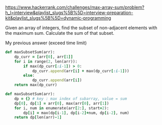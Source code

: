 https://www.hackerrank.com/challenges/max-array-sum/problem?h_l=interview&playlist_slugs%5B%5D=interview-preparation-kit&playlist_slugs%5B%5D=dynamic-programming

Given an array of integers, find the subset of non-adjacent elements with the maximum sum. Calculate the sum of that subset.

My previous answer (exceed time limit)

```ruby
def maxSubsetSum(arr):
    dp_curr = [arr[0], arr[1]]
    for i in range(2, len(arr)):
        if max(dp_curr[:i-1]) > 0:
            dp_curr.append(arr[i] + max(dp_curr[:i-1]))
        else:
            dp_curr.append(arr[i])
    return max(dp_curr)
```


```ruby
def maxSubsetSum(arr):
    dp = {} # key : max index of subarray, value = sum
    dp[0], dp[1] = arr[0], max(arr[0], arr[1])
    for i, num in enumerate(arr[2:], start=2):
        dp[i] = max(dp[i-1], dp[i-2]+num, dp[i-2], num)
    return dp[len(arr)-1]
```
